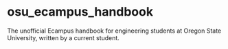 # osu_ecampus_handbook
The unofficial Ecampus handbook for engineering students at Oregon State University, written by a current student.
